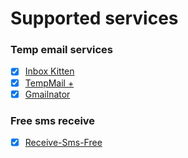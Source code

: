 # Supported services
### Temp email services
- [x] [Inbox Kitten](https://inboxkitten.com/)
- [x] [TempMail +](https://tempmail.plus/)
- [x] [Gmailnator](https://www.gmailnator.com/)
### Free sms receive
- [x] [Receive-Sms-Free](https://receive-sms-free.cc/)
